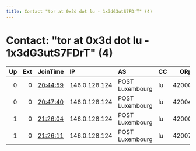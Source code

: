 ```yaml
---
title: Contact "tor at 0x3d dot lu - 1x3dG3utS7FDrT" (4)
---
```


# Contact: "tor at 0x3d dot lu - 1x3dG3utS7FDrT" (4)

|   Up |   Ext | JoinTime                                                                                            | IP            | AS              | CC   |   ORp |   Dirp | OS    | Version   | Nickname     |   eFamMembers |
|-----:|------:|:----------------------------------------------------------------------------------------------------|:--------------|:----------------|:-----|------:|-------:|:------|:----------|:-------------|--------------:|
|    0 |     0 | [20:44:59](https://metrics.torproject.org/rs.html#details/8971B18F2EB0F3EB655C710CF3D7580D1618A469) | 146.0.128.124 | POST Luxembourg | lu   | 42000 |  42100 | Linux | 0.4.2.7   | MalakataLU00 |             1 |
|    0 |     0 | [20:47:40](https://metrics.torproject.org/rs.html#details/78564F310539BC68CF0248CFF985B108D08685E5) | 146.0.128.124 | POST Luxembourg | lu   | 42004 |  42104 | Linux | 0.4.2.7   | MalakataLU04 |             1 |
|    1 |     0 | [21:26:04](https://metrics.torproject.org/rs.html#details/0F38D8ED813790E2C50608636E14A147DF66946F) | 146.0.128.124 | POST Luxembourg | lu   | 42000 |  42100 | Linux | 0.4.2.7   | MalakataLU00 |             1 |
|    1 |     0 | [21:26:11](https://metrics.torproject.org/rs.html#details/2690098435B7849A87DCCE66A628C2563467D077) | 146.0.128.124 | POST Luxembourg | lu   | 42007 |  42107 | Linux | 0.4.2.7   | MalakataLU07 |             1 |
